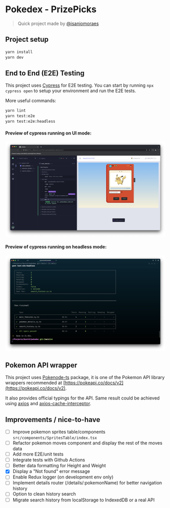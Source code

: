 # Pokedex - PrizePicks
> Quick project made by [@isaniomoraes](https://github.com/isaniomoraes)

## Project setup

```bash
yarn install
yarn dev
```

## End to End (E2E) Testing

This project uses [Cypress](https://www.cypress.io/) for E2E testing.
You can start by running `npx cypress open` to setup your environment and run the E2E tests.

More useful commands:

```bash
yarn lint
yarn test:e2e
yarn test:e2e:headless
```

#### Preview of cypress running on UI mode:
![Cypress running on UI mode](/screenshots/screenshot-cypress-ui.png "Cypress running on PrizePics Pokedex")

#### Preview of cypress running on headless mode:
![Cypress running on headless mode](/screenshots/screenshot-cypress-headless.png "Cypress running on PrizePics Pokedex")

## Pokemon API wrapper

This project uses [Pokenode-ts](pokenode-ts) package, it is one of the Pokemon API library wrappers recommended at [https://pokeapi.co/docs/v2](https://pokeapi.co/docs/v2).

It also provides official typings for the API.
Same result could be achieved using [axios](https://github.com/axios/axios) and [axios-cache-interceptor](https://github.com/arthurfiorette/axios-cache-interceptor).


## Improvements / nice-to-have

- [ ] Improve pokemon sprites table/components `src/components/SpritesTable/index.tsx`
- [ ] Refactor pokemon moves component and display the rest of the moves data
- [ ] Add more E2E/unit tests
- [ ] Integrate tests with Github Actions
- [ ] Better data formatting for Height and Weight
- [x] Display a "Not found" error message
- [ ] Enable Redux logger (on development env only)
- [ ] Implement details router (/details/:pokemonName) for better navigation history
- [ ] Option to clean history search
- [ ] Migrate search history from localStorage to IndexedDB or a real API